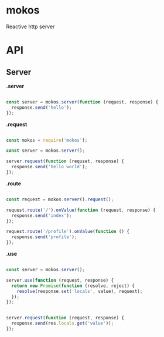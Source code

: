 # mokos
Reactive http server

# API

## Server

**.server**

```javascript

const server = mokos.server(function (request, response) {
  response.send('hello');
});

```

**.request**

```javascript

const mokos = require('mokos');

const server = mokos.server();

server.request(function (requset, response) {
  response.send('hello world');
});

```

**.route**

```javascript

const request = mokos.server().request();

request.route('/').onValue(function (request, response) {
  response.send('index');
});

request.route('/profile').onValue(function () {
  response.send('profile');
});

```

**.use**

```javascript

const server = mokos.server();

server.use(function (request, response) {
  return new Promise(function (resolve, reject) {
    resolve(response.set('locals', value), request);
  });
});


server.request(function (request, response) {
  response.send(res.locals.get('value'));
});

```

